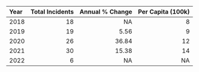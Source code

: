 |Year | Total Incidents| Annual % Change| Per Capita (100k)|
|:----|---------------:|---------------:|-----------------:|
|2018 |              18|              NA|                 8|
|2019 |              19|            5.56|                 9|
|2020 |              26|           36.84|                12|
|2021 |              30|           15.38|                14|
|2022 |               6|              NA|                NA|
